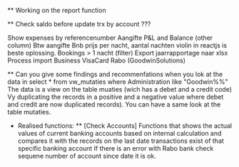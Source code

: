 ** Working on the report function

** Check saldo before update trx by account ???

Show expenses by referencenumber
Aangifte P&L and Balance (other column)
Btw aangifte
Bnb prijs per nacht, aantal nachten violin in reactjs  is beste oplossing. 
Bookings > 1 nacht (filter)
Export jaarrapportage naar xlsx 
Process import Business VisaCard Rabo (GoodwinSolutions)


** Can you give some findings and recommenfations when you lok at the data in select * from vw_mutaties where Administration like "Goodwin%%"
The data is a view on the table muaties (wich has a debet and a credit  code) Vy duplicating the records in a positive and a negative value where debet and credit are now duplicated records). You can have a same look at the table mutaties.

* Realised functions:
** [Check Accounts] Functions that shows the actual values of current banking accounts based on internal calculation and compares it with the records on the last date transactions exist of that specific banking account If there is an error with Rabo bank check sequene number of account since date it is ok.  